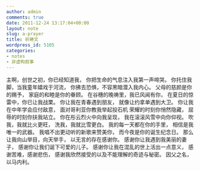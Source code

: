 ```yaml
---
author: admin
comments: true
date: 2011-12-24 13:17:04+00:00
layout: note
slug: a-prayer
title: 祈祷文
wordpress_id: 5105
categories:
- notes
- 非虚构叙事
---
```


主啊，创世之初，你已经知道我，
你把生命的气息注入我第一声啼哭。
你托住我脚，当我童年嬉戏于河流，
你拂去恐惧，不容黑暗潜入我内心。
父母的慈颜是你的赐予，
家庭的和睦是你的眷顾。
在谷穗的晚祷里，我已风闻有你，
在夏日的惊雷中，你已让我战栗。
你让我在青春遇到朋友，
就像让约拿单遇到大卫。
你让我在中年学会应付敌意，
面对哥利亚你教我举起投石机
荣耀的时刻你悄然隐藏，
屈辱的时刻你扶我站立。
你在彤云烈火中向我呈现，
我在滚滚风雪中向你仰视。
吹我，我就比火更旺，
洗我，我就比雪更白。
我的每一天都在你的手里，
相信是我唯一的武器。
我唱不出更动听的新歌来赞美你，
而今夜是你的诞生纪念日。
那么让我向山举目，向天举手，
以无言的存在感谢你。
感谢你让我遇到我美丽的妻子，
感谢你让我们诞下可爱的儿子。
感谢你让我在混乱的世上活出一点意义，
感谢苦难，感谢悲伤，
感谢我欣然接受的以及不能理解的奇迹与秘密。
因父之名，
以马内利。
